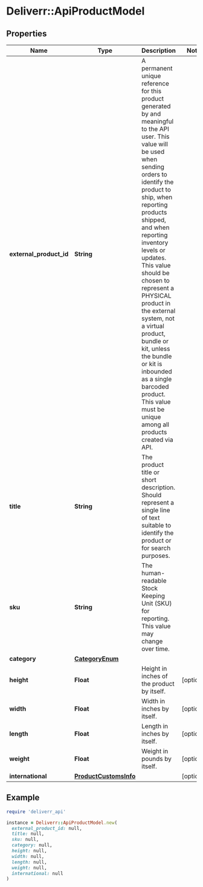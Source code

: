 # Deliverr::ApiProductModel

## Properties

| Name | Type | Description | Notes |
| ---- | ---- | ----------- | ----- |
| **external_product_id** | **String** | A permanent unique reference for this product generated by and meaningful to the API user. This value will be used when sending orders to identify the product to ship, when reporting products shipped, and when reporting inventory levels or updates. This value should be chosen to represent a PHYSICAL product in the external system, not a virtual product, bundle or kit, unless the bundle or kit is inbounded as a single barcoded product. This value must be unique among all products created via API. |  |
| **title** | **String** | The product title or short description. Should represent a single line of text suitable to identify the product or for search purposes. |  |
| **sku** | **String** | The human-readable Stock Keeping Unit (SKU) for reporting. This value may change over time. |  |
| **category** | [**CategoryEnum**](CategoryEnum.md) |  |  |
| **height** | **Float** | Height in inches of the product by itself. | [optional] |
| **width** | **Float** | Width in inches by itself. | [optional] |
| **length** | **Float** | Length in inches by itself. | [optional] |
| **weight** | **Float** | Weight in pounds by itself. | [optional] |
| **international** | [**ProductCustomsInfo**](ProductCustomsInfo.md) |  | [optional] |

## Example

```ruby
require 'deliverr_api'

instance = Deliverr::ApiProductModel.new(
  external_product_id: null,
  title: null,
  sku: null,
  category: null,
  height: null,
  width: null,
  length: null,
  weight: null,
  international: null
)
```

